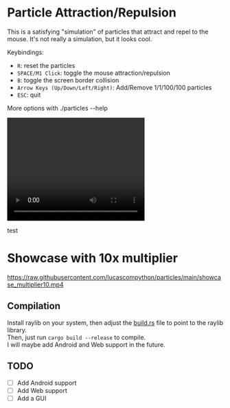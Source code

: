 # Particle Attraction/Repulsion

This is a satisfying "simulation" of particles that attract and repel to the mouse. It's not really a simulation, but it looks cool.  

Keybindings:

- `R`: reset the particles
- `SPACE/M1 Click`: toggle the mouse attraction/repulsion
- `B`: toggle the screen border collision
- `Arrow Keys (Up/Down/Left/Right)`: Add/Remove 1/1/100/100 particles
- `ESC`: quit  

More options with ./particles --help



<video width="320" height="240" controls>
  <source src="https://raw.githubusercontent.com/lucascompython/particles/main/showcase.mp4" type="video/mp4">
</video>

test

# Showcase with 10x multiplier
https://raw.githubusercontent.com/lucascompython/particles/main/showcase_multiplier10.mp4



## Compilation

Install raylib on your system, then adjust the [build.rs](/build.rs) file to point to the raylib library.  
Then, just run `cargo build --release` to compile.  
I will maybe add Android and Web support in the future.  

## TODO

- [ ] Add Android support
- [ ] Add Web support
- [ ] Add a GUI  
